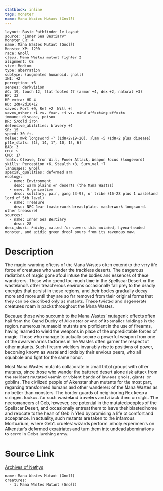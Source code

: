 ```yaml
---
statblock: inline
tags: monster
name: Mana Wastes Mutant (Gnoll)
---
```

```statblock
layout: Basic Pathfinder 1e Layout
source: "Inner Sea Bestiary"
Monster_CR: 4
name: Mana Wastes Mutant (Gnoll)
Monster_XP: 1200
race: Gnoll
class: Mana Wastes mutant fighter 2
alignment: CE
size: Medium
type: aberration
subtype: (augmented humanoid, gnoll)
INI: +2
perception: +6
senses: darkvision
AC: 19, touch 12, flat-footed 17 (armor +4, dex +2, natural +3)
HP: 32
HP_extra: HD 4
HD: 2d8+2d10+12
saves: Fort +9, Ref +2, Will +4
saves_other: +1 vs. fear, +4 vs. mind-affecting effects
immune: disease, poison
DR: 5/cold iron
defensive_abilities: bravery +1
SR: 15
speed: 30 ft.
melee: mwk longsword +7 (1d8+2/19-20), slam +5 (1d8+2 plus disease)
pf1e_stats: [15, 14, 17, 10, 15, 6]
BAB: 3
CMB: 5
CMD: 17
feats: Cleave, Iron Will, Power Attack, Weapon Focus (longsword)
skills: Perception +6, Stealth +8, Survival +7
languages: Gnoll
special_qualities: deformed arm
ecology:
  - name: Environment
    desc: warm plains or deserts (the Mana Wastes)
  - name: Organisation
    desc: solitary, pair, gang (3-9), or tribe (16-28 plus 1 wasteland lord of 5th level)
  - name: Treasure
    desc: NPC Gear (masterwork breastplate, masterwork longsword, other treasure)
sources:
  - name: Inner Sea Bestiary
    desc: 28
desc_short: Patchy, matted fur covers this mutated, hyena-headed monster, and acidic green drool pours from its ravenous maw.
```
# Description
The magic-warping effects of the Mana Wastes often extend to the very life force of creatures who wander the trackless deserts. The dangerous radiations of magic gone afoul infuse the bodies and essences of these wanderers. Those who spend too much time in the Spellscar Desert or the wasteland’s other treacherous environs occasionally fall prey to the deadly energies that persist in these regions, and their bodies gradually decay more and more until they are so far removed from their original forms that they can be described only as mutants. These twisted and degenerate creatures roam in packs throughout the Mana Wastes.

Because those who succumb to the Mana Wastes’ mutagenic effects often hail from the Grand Duchy of Alkenstar or one of its smaller holdings in the region, numerous humanoid mutants are proficient in the use of firearms, having learned to wield the weapons in place of the unpredictable forces of magic. Those who manage to actually secure a powerful weapon from one of the dwarven arms factories in the Wastes often garner the respect of other mutants. Such firearm wielders invariably rise to positions of power, becoming known as wasteland lords by their envious peers, who all squabble and fight for the same honor.

Most Mana Wastes mutants collaborate in small tribal groups with other mutants, since those who wander the battered desert alone risk attack from the resident mutated vermin or violent bands of lawless gnolls, giants, or goblins. The civilized people of Alkenstar shun mutants for the most part, regarding transformed humans and other wanderers of the Mana Wastes as no better than monsters. The border guards of neighboring Nex keep a stringent lookout for such wasteland travelers and attack them on sight. The necromancers of Geb, however, see potential in the mutated peoples of the Spellscar Desert, and occasionally entreat them to leave their blasted home and relocate to the heart of Geb in Yled by promising a life of comfort and acceptance. In actuality, such mutants are taken to the infamous Mortuarium, where Geb’s cruelest wizards perform unholy experiments on Alkenstar’s deformed expatriates and turn them into undead abominations to serve in Geb’s lurching army.
# Source Link
[Archives of Nethys](https://aonprd.com/MonsterDisplay.aspx?ItemName=Mana%20Wastes%20Mutant%20(Gnoll))
```encounter-table
name: Mana Wastes Mutant (Gnoll)
creatures:
  - 1: Mana Wastes Mutant (Gnoll)
```
